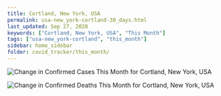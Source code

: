 ```yaml
---
title: Cortland, New York, USA
permalink: usa-new_york-cortland-30_days.html
last_updated: Sep 27, 2020
keywords: ["Cortland, New York, USA", "This Month"]
tags: ["usa-new_york-cortland", "this_month"]
sidebar: home_sidebar
folder: covid_tracker/this_month/
---
```


![Change in Confirmed Cases This Month for Cortland, New York, USA](images/graphs/usa-new_york-cortland-delta_confirmed-30_days_graph.png)

![Change in Confirmed Deaths This Month for Cortland, New York, USA](images/graphs/usa-new_york-cortland-delta_deaths-30_days_graph.png)
